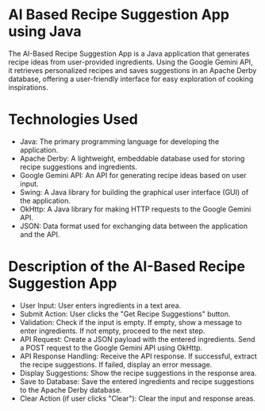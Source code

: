 # AI Based Recipe Suggestion App using Java
   The AI-Based Recipe Suggestion App is a Java application that generates recipe ideas from user-provided ingredients. Using the Google Gemini API, it retrieves personalized recipes and saves suggestions in an Apache Derby database, offering a user-friendly interface for easy exploration of cooking inspirations.

# Technologies Used

  * Java: The primary programming language for developing the application.
  * Apache Derby: A lightweight, embeddable database used for storing recipe suggestions and ingredients.
  * Google Gemini API: An API for generating recipe ideas based on user input.
  * Swing: A Java library for building the graphical user interface (GUI) of the application.
  * OkHttp: A Java library for making HTTP requests to the Google Gemini API.
  * JSON: Data format used for exchanging data between the application and the API.

# Description of the AI-Based Recipe Suggestion App
  * User Input: User enters ingredients in a text area.
  * Submit Action: User clicks the "Get Recipe Suggestions" button.
  * Validation: Check if the input is empty. If empty, show a message to enter ingredients. If not empty, proceed to the next step.
  * API Request: Create a JSON payload with the entered ingredients. Send a POST request to the Google Gemini API using OkHttp.
  * API Response Handling: Receive the API response. If successful, extract the recipe suggestions. If failed, display an error message.
  * Display Suggestions: Show the recipe suggestions in the response area.
  * Save to Database: Save the entered ingredients and recipe suggestions to the Apache Derby database.
  * Clear Action (if user clicks "Clear"): Clear the input and response areas.





